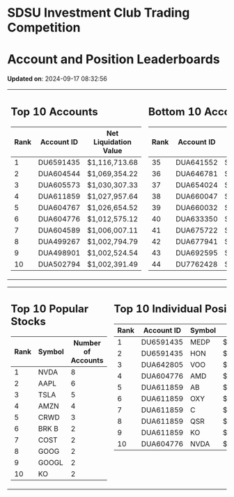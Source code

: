 # SDSU Investment Club Trading Competition 
 # Account and Position Leaderboards

**Updated on**: 2024-09-17 08:32:56

<table><tr><td valign="top">

## Top 10 Accounts
| Rank | Account ID | Net Liquidation Value |
|------|------------|-----------------------|
| 1 | DU6591435 | $1,116,713.68 |
| 2 | DUA604544 | $1,069,354.22 |
| 3 | DUA605573 | $1,030,307.33 |
| 4 | DUA611859 | $1,027,957.64 |
| 5 | DUA604767 | $1,026,654.52 |
| 6 | DUA604776 | $1,012,575.12 |
| 7 | DUA604589 | $1,006,007.11 |
| 8 | DUA499267 | $1,002,794.79 |
| 9 | DUA498901 | $1,002,524.54 |
| 10 | DUA502794 | $1,002,391.49 |

</td><td valign="top">

## Bottom 10 Accounts
| Rank | Account ID | Net Liquidation Value |
|------|------------|-----------------------|
| 35 | DUA641552 | $1,000,774.92 |
| 36 | DUA646781 | $1,000,664.15 |
| 37 | DUA654024 | $1,000,664.15 |
| 38 | DUA660047 | $1,000,531.32 |
| 39 | DUA660032 | $1,000,531.32 |
| 40 | DUA633350 | $1,000,441.32 |
| 41 | DUA675722 | $1,000,000.00 |
| 42 | DUA677941 | $1,000,000.00 |
| 43 | DUA692595 | $1,000,000.00 |
| 44 | DU7762428 | $988,990.21 |

</td></tr></table>

<table><tr><td valign="top">

## Top 10 Popular Stocks
| Rank | Symbol | Number of Accounts |
|------|--------|--------------------|
| 1 | NVDA | 8 |
| 2 | AAPL | 6 |
| 3 | TSLA | 5 |
| 4 | AMZN | 4 |
| 5 | CRWD | 3 |
| 6 | BRK B | 2 |
| 7 | COST | 2 |
| 8 | GOOG | 2 |
| 9 | GOOGL | 2 |
| 10 | KO | 2 |

</td><td valign="top">

## Top 10 Individual Positions
| Rank | Account ID | Symbol | Cost | Total Value |
|------|------------|--------|-----------|-------------|
| 1 | DU6591435 | MEDP | $95,831.10 | $95,831.10 |
| 2 | DU6591435 | HON | $80,234.00 | $80,234.00 |
| 3 | DUA642805 | VOO | $51,070.01 | $51,070.01 |
| 4 | DUA604776 | AMD | $50,629.52 | $50,629.52 |
| 5 | DUA611859 | AB | $50,007.43 | $50,007.43 |
| 6 | DUA611859 | OXY | $50,004.98 | $50,004.98 |
| 7 | DUA611859 | C | $50,004.40 | $50,004.40 |
| 8 | DUA611859 | QSR | $50,003.65 | $50,003.65 |
| 9 | DUA611859 | KO | $50,003.55 | $50,003.55 |
| 10 | DUA604776 | NVDA | $50,002.35 | $50,002.35 |

</td></tr></table>
